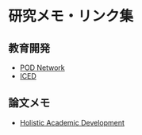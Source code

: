 # 研究メモ・リンク集

## 教育開発
- [POD Network](https://podnetwork.org/)
- [ICED](https://icedonline.net/)

## 論文メモ
- [Holistic Academic Development](https://doi.org/10.1080/1360144X.2018.1524571)
